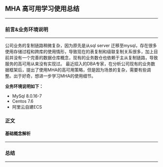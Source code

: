 ## MHA 高可用学习使用总结
***
### 前言&业务环境说明
***
公司业务的复制链路稍微复杂，因为原先是从sql server 迁移至mysql，存在很多使用存储过程和跨库的使用情形，导致现在的表复制和级联复制关系很多，加上目前并没有一个完善的数据仓库概念，现有的业务数仓也依赖于主从复制链路，导致服务的高可用从来没有实现过。
最近招入的DBA专家，在分析公司现有的业务数据框架后，提出了使用MHA的高可用策略，但是因为场景的复杂，需要有些调整。出于好奇，想进一步学习MHA的使用细节。

**业务环境说明如下：**
- MySql 8.0.16-7
- Centos 7.6
- 阿里云自建ECS
### 正文
#### 基础概念解析

***
### 总结
***

